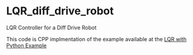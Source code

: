 # LQR_diff_drive_robot
LQR Controller for a Diff Drive Robot

<p> This code is CPP implmentation of the example available at the <a href="https://ocw.mit.edu/courses/mechanical-engineering/2-154-maneuvering-and-control-of-surface-and-underwater-vehicles-13-49-fall-2004/lecture-notes/lec19.pdf">LQR with Python Example</a>
</p>
